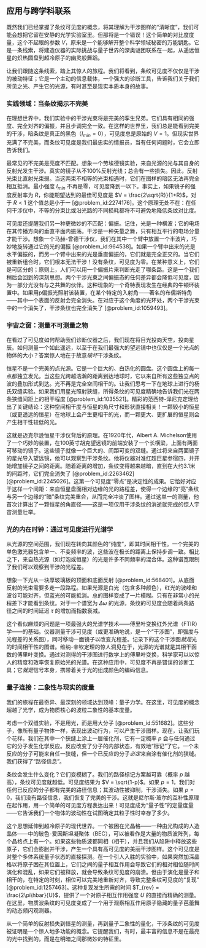 ## 应用与跨学科联系

既然我们已经掌握了条纹可见度的概念，将其理解为干涉图样的“清晰度”，我们可能会想把它留在安静的光学实验室里。但那将是一个错误！这个简单的对比度度量，这个不起眼的参数 $V$，原来是一个能够解开整个科学领域秘密的万能钥匙。它是一条线索，将建造仪器的实际挑战与量子世界的深奥谜团联系在一起，从遥远恒星的炽热圆盘到超冷原子的幽灵般舞蹈。

让我们跟随这条线索，踏上其惊人的旅程。我们将看到，条纹可见度不仅仅是干涉的被动特征；它是一个主动的信息载体，一个强大的诊断工具，告诉我们关于我们所见之光、产生它的光源，有时甚至是现实本质本身的故事。

### 实践领域：当条纹揭示不完美

在理想世界中，我们实验中的干涉光束将是完美的孪生兄弟。它们具有相同的强度、完全对齐的偏振，并且步调完全一致。在这样的世界里，我们总是能看到完美的干涉，暗条纹是真正的黑色（$I_{min}=0$），可见度总是原始的 $V=1$。但现实世界充满了不完美，而条纹可见度是我们最忠实的情报员，当有任何问题时，它会立即告诉我们。

最常见的不完美是亮度不匹配。想象一个劳埃德镜实验，来自光源的光与其自身的反射光发生干涉。真实的镜子从不100%反射光线；总会有一些损失。因此，反射光束比直射光束弱。当这两束不相等的光束相遇时，它们在图样的暗区无法再完全相互抵消。最小强度 $I_{min}$ 不再是零，可见度降到一以下。事实上，如果镜子的强度反射率为 $R$，你能期望达到的最佳可见度是 $V = \frac{2\sqrt{R}}{1+R}$，对于 $R<1$ 这个值总是小于一 [@problem_id:2274176]。这个原理无处不在：在任何干涉仪中，不等的分束比或沿光路的不同损耗都将不可避免地降低条纹对比度。

可见度还提醒我们另一种更微妙的不匹配：偏振。记住，光是一种横波；它的电场在其传播方向的垂直平面内振荡。干涉是一种矢量之舞，只有相互平行的电场分量才能干涉。想象一个马赫-曾德干涉仪，我们在其中一个臂中放置一个半波片，巧妙地旋转通过它的光的偏振 [@problem_id:964538]。如果一个臂中出来的光是水平偏振的，而另一个臂中出来的光是垂直偏振的，它们就是完全正交的。当它们被重新组合时，它们根本无法干涉！没有条纹，可见度为零。在某种意义上，它们是可区分的；原则上，人们可以用一个偏振片来判断光走了哪条路。这是一个我们稍后会回到的深刻思想。两个干涉光束之间偏振态的任何差异都会降低可见度，因为一部分光没有与之共舞的伙伴。这种现象的一个奇特表现发生在经典的牛顿环装置中。如果用p偏振光照射该装置，在某个特定的入射角——著名的布儒斯特角——其中一个表面的反射会完全消失。在对应于这个角度的光环处，两个干涉光束中的一个消失了，干涉条纹也完全消失了 [@problem_id:1059493]。

### 宇宙之窗：测量不可测量之物

在看过了可见度如何帮助我们诊断仪器之后，我们现在将目光投向天空，投向星辰。如何测量一个如此遥远，以至于在我们最强大的望远镜中也仅仅是一个光点的物体的大小？答案惊人地在于故意*破坏*干涉条纹。

恒星不是一个完美的点光源。它是一个巨大的、白热化的圆盘。这个圆盘上的每一点都独立发光。当这些光跨越浩瀚的距离到达地球时，它以来自所有这些独立点的波的叠加形式到达。光不再是完全空间相干的。让我们思考一下在地球上进行的杨氏双缝实验。如果我们用星光照射狭缝，所得条纹的可见度精确地告诉我们光在两条狭缝间距上的相干程度 [@problem_id:1035521]。精彩的范西特-泽尼克定理给出了关键结论：这种空间相干度与恒星的角尺寸和形状直接相关！一颗较小的恒星（或更遥远的恒星）在地球上会产生更相干的光，而一颗更大、更扩展的恒星则会产生相干性较低的光。

这就是迈克尔逊恒星干涉仪背后的原理。在1920年代，Albert A. Michelson使用了一个巧妙的装置，在100英寸胡克望远镜的前端安装了一个长横梁，上面有两面可移动的镜子。这些镜子就像一个巨大的、间距可变的双缝。通过将来自两面镜子的星光导入望远镜，他可以观察到干涉条纹。他将仪器对准红超巨星参宿四，并开始增加镜子之间的距离。随着距离的增加，条纹变得越来越暗，直到在大约3.1米的间距时，它们完全消失了 [@problem_id:2263462] [@problem_id:2245026]。这第一个可见度“零点”是决定性的成果。它恰好对应于这样一个间距：来自恒星盘面相对边缘的光的路程差，使得一个边缘的“亮”条纹与另一个边缘的“暗”条纹完美重合，从而完全冲淡了图样。通过这单一的测量，他首次计算出了一颗恒星的角直径——这是一项仅用干涉条纹的消逝就完成的惊人宇宙测量壮举。

### 光的内在时钟：通过可见度进行光谱学

从光源的空间范围，我们现在转向其颜色的“纯度”，即其时间相干性。一个完美的单色激光器包含单一、不变频率的波，这些波在极长的距离上保持步调一致。相比之下，来自热光源（如灯泡或恒星）的光是许多不同频率的混合体。这种谱宽限制了我们可以观察到干涉的光程差。

想象一下光从一块厚玻璃板的顶面和底面反射 [@problem_id:568401]。从底面反射的光束需要多走一段路程。如果光源是白光（包含多种颜色），红光的波峰和波谷可能对齐，但蓝光的可能抵消。总的图样变成了一片模糊。只有在非常小的光程差下才能看到条纹。对于一个谱宽为 $\Delta\omega$ 的光源，条纹的可见度会随着两条路径之间的时间延迟 $\tau$ 的增加而指数衰减。

这个看似麻烦的问题是一项最强大的光谱学技术——傅里叶变换红外光谱（FTIR）学——的基础。仪器测量干涉可见度（或更准确地说，是一个“干涉图”，即强度与光程差的关系图），同时移动一面镜子以改变光程差。记录下的这个干涉图*就是*光的时间相干性的图谱。维纳-辛钦定理的惊人洞见在于，光源的光谱就是其相干函数的傅里叶变换。通过对测得的干涉图进行数学上的傅里叶变换，科学家可以以惊人的精度和效率恢复原始光的光谱。在这种应用中，可见度不再是错误的诊断工具；它*就是*信号本身，携带着关于光的组成颜色的编码信息。

### 量子连接：二象性与现实的度量

我们的旅程在最奇异、最深刻的领域达到顶峰：量子力学。在这里，可见度的概念超越了光学，成为物质核心的波粒二象性的基本度量。

考虑一个双缝实验，不是用光，而是用大分子 [@problem_id:551682]。这些分子，像所有量子物体一样，表现出波动行为，可以产生干涉图样。现在，让我们玩个花样。我们在其中一个狭缝上涂上一层催化剂，它有一定概率 $p$ 会与任何通过它的分子发生化学反应。反应改变了分子的内部状态，有效地“标记”了它。一个未反应的分子可能来自任一狭缝，但一个已反应的分子*必定*来自涂有催化剂的狭缝。我们获得了“路径信息”。

条纹会发生什么变化？它们变模糊了。我们的路径标记方案越可靠（概率 $p$ 越高），条纹可见度就越低。可见度结果为 $V = \sqrt{1-p}$。如果 $p=1$，我们对任何已反应的分子都有完美的路径信息；其波动性被抑制，干涉消失。如果 $p=0$，我们没有路径信息，我们恢复了完美的干涉。这就是尼尔斯·玻尔的互补性原理在起作用，用一个简单的可见度方程表达出来！可见度成为“量子性”的定量度量——它告诉我们一个物体的波动性在试图确定其粒子性时幸存了多少。

这个思想延伸到超冷原子的现代世界。一个被困在光晶格——一种由光构成的人造晶体——中的玻色-爱因斯坦凝聚体（BEC），可以被看作是大量的物质波阵列，每个晶格点上有一个。如果这些物质波都同相（相干），并且我们从陷阱中释放这些原子，它们会膨胀并干涉，产生一个具有高可见度的美丽干涉图样。这个可见度是对整个多体系统量子状态的直接探测。在一个引人入胜的实验中，如果突然加深晶格以将原子困在其位置上，它们之间的量子相互作用会导致它们的相对相位随时间演化和混乱，如果它们被释放，就会导致条纹可见度的崩溃。但由于演化是量子和相干的，在特定的时刻，相位可以完美地重新对齐，导致完整条纹可见度的“复现” [@problem_id:1257463]。这种复现发生所需的时间 $T_{rev} = \frac{2\pi\hbar}{U}$，提供了一个对原子相互作用强度 $U$ 的直接而精确的测量。在这里，物质波条纹的可见度变成了一个用于观察相互作用原子隐藏的量子芭蕾舞的动态频闪观测器。

从一个简单的反射损失到恒星的测量，再到量子二象性的量化，干涉条纹的可见度被证明是一个惊人地多功能的概念。它提醒我们，有时，最丰富的信息不是在最亮的光中找到的，而是在明暗之间那微妙的特征里。
